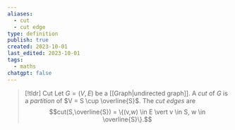 ```yaml
---
aliases:
  - cut
  - cut edge
type: definition
publish: true
created: 2023-10-01
last_edited: 2023-10-01
tags:
  - maths
chatgpt: false
---
```

>[!tldr] Cut
>Let $G = (V,E)$ be a [[Graph|undirected graph]]. A *cut* of $G$ is a *partition* of $V = S \cup \overline{S}$. The *cut edges* are
>$$cut(S,\overline{S}) = \{(v,w) \in E \vert v \in S, w \in \overline{S}\}.$$
>

